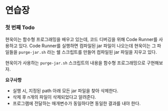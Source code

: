# 연습장

### 첫 번째 Todo

현욱이는 함수형 프로그래밍을 배우고 있는데, 코드 디버깅을 위해 Code Runner를 사용하고 있다. Code Runner를 실행하면 컴파일된 jar 파일이 나오는데 현욱이는 그 파일들을 `purge-jar.sh` 라는 쉘 스크립트를 만들어 컴파일된 jar 파일을 지우고 있다.

현욱이가 사용하는 `purge-jar.sh` 스크립트의 내용을 함수형 프로그래밍으로 구현해보자.

**요구사항**

- 실행 시, 지정된 path 아래 모든 jar 파일을 찾아 삭제한다.
- 삭제 후 n개의 파일이 삭제되었다고 알려준다.
- 프로그램에 전달하는 매개변수가 동일하다면 동일한 결과를 내야 한다.
